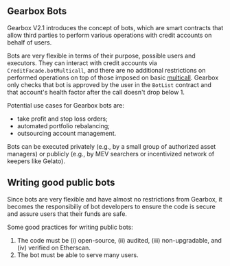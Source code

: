 ## Gearbox Bots

Gearbox V2.1 introduces the concept of bots, which are smart contracts that allow third parties to perform various operations with credit accounts on behalf of users.

Bots are very flexible in terms of their purpose, possible users and executors.
They can interact with credit accounts via `CreditFacade.botMulticall`, and there are no additional restrictions on performed operations on top of those imposed on basic [multicall](credit/multicall).
Gearbox only checks that bot is approved by the user in the `BotList` contract and that account's health factor after the call doesn't drop below 1.

Potential use cases for Gearbox bots are:
* take profit and stop loss orders;
* automated portfolio rebalancing;
* outsourcing account management.

Bots can be executed privately (e.g., by a small group of authorized asset managers) or publicly (e.g., by MEV searchers or incentivized network of keepers like Gelato).

## Writing good public bots

Since bots are very flexible and have almost no restrictions from Gearbox, it becomes the responsibiliy of bot developers to ensure the code is secure and assure users that their funds are safe.

Some good practices for writing public bots:
1. The code must be (i) open-source, (ii) audited, (iii) non-upgradable, and (iv) verified on Etherscan.
2. The bot must be able to serve many users.
